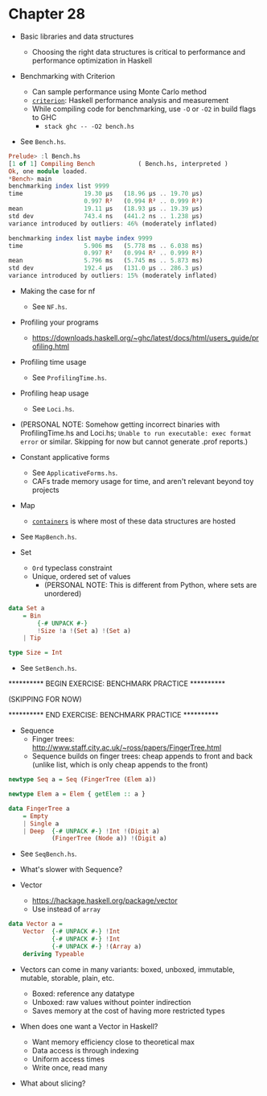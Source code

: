 # Chapter 28

- Basic libraries and data structures
    - Choosing the right data structures is critical to performance and
      performance optimization in Haskell

- Benchmarking with Criterion
    - Can sample performance using Monte Carlo method
    - [`criterion`](http://hackage.haskell.org/package/criterion): Haskell
      performance analysis and measurement
    - While compiling code for benchmarking, use `-O` or `-O2` in build flags to
      GHC
        - `stack ghc -- -O2 bench.hs`

- See `Bench.hs`.

```haskell
Prelude> :l Bench.hs
[1 of 1] Compiling Bench            ( Bench.hs, interpreted )
Ok, one module loaded.
*Bench> main
benchmarking index list 9999
time                 19.30 μs   (18.96 μs .. 19.70 μs)
                     0.997 R²   (0.994 R² .. 0.999 R²)
mean                 19.11 μs   (18.93 μs .. 19.39 μs)
std dev              743.4 ns   (441.2 ns .. 1.238 μs)
variance introduced by outliers: 46% (moderately inflated)

benchmarking index list maybe index 9999
time                 5.906 ms   (5.778 ms .. 6.038 ms)
                     0.997 R²   (0.994 R² .. 0.999 R²)
mean                 5.796 ms   (5.745 ms .. 5.873 ms)
std dev              192.4 μs   (131.0 μs .. 286.3 μs)
variance introduced by outliers: 15% (moderately inflated)
```

- Making the case for nf
    - See `NF.hs`.

- Profiling your programs
    - https://downloads.haskell.org/~ghc/latest/docs/html/users_guide/profiling.html

- Profiling time usage
    - See `ProfilingTime.hs`.

- Profiling heap usage
    - See `Loci.hs`.

- (PERSONAL NOTE: Somehow getting incorrect binaries with ProfilingTime.hs and
  Loci.hs; `Unable to run executable: exec format error` or similar. Skipping
  for now but cannot generate .prof reports.)

- Constant applicative forms
    - See `ApplicativeForms.hs`.
    - CAFs trade memory usage for time, and aren't relevant beyond toy projects

- Map
    - [`containers`](http://hackage.haskell.org/package/containers) is where
      most of these data structures are hosted

- See `MapBench.hs`.

- Set
    - `Ord` typeclass constraint
    - Unique, ordered set of values
        - (PERSONAL NOTE: This is different from Python, where sets are
          unordered)

```haskell
data Set a
    = Bin
        {-# UNPACK #-}
        !Size !a !(Set a) !(Set a)
    | Tip

type Size = Int
```

- See `SetBench.hs`.

********** BEGIN EXERCISE: BENCHMARK PRACTICE **********

(SKIPPING FOR NOW)

********** END EXERCISE: BENCHMARK PRACTICE **********

- Sequence
    - Finger trees: http://www.staff.city.ac.uk/~ross/papers/FingerTree.html
    - Sequence builds on finger trees: cheap appends to front and back (unlike
      list, which is only cheap appends to the front)

```haskell
newtype Seq a = Seq (FingerTree (Elem a))

newtype Elem a = Elem { getElem :: a }

data FingerTree a
    = Empty
    | Single a
    | Deep  {-# UNPACK #-} !Int !(Digit a)
            (FingerTree (Node a)) !(Digit a)
```

- See `SeqBench.hs`.

- What's slower with Sequence?

- Vector
    - https://hackage.haskell.org/package/vector
    - Use instead of `array`

```haskell
data Vector a =
    Vector  {-# UNPACK #-} !Int
            {-# UNPACK #-} !Int
            {-# UNPACK #-} !(Array a)
    deriving Typeable
```

- Vectors can come in many variants: boxed, unboxed, immutable, mutable,
  storable, plain, etc.
    - Boxed: reference any datatype
    - Unboxed: raw values without pointer indirection
    - Saves memory at the cost of having more restricted types

- When does one want a Vector in Haskell?
    - Want memory efficiency close to theoretical max
    - Data access is through indexing
    - Uniform access times
    - Write once, read many

- What about slicing?
